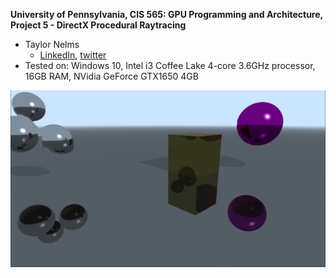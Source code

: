 **University of Pennsylvania, CIS 565: GPU Programming and Architecture,
Project 5 - DirectX Procedural Raytracing**

* Taylor Nelms
  * [LinkedIn](https://www.linkedin.com/in/taylor-k-7b2110191/), [twitter](https://twitter.com/nelms_taylor)
* Tested on: Windows 10, Intel i3 Coffee Lake 4-core 3.6GHz processor, 16GB RAM, NVidia GeForce GTX1650 4GB

![Ray Tracer Output](img/working_raytracer.png)
